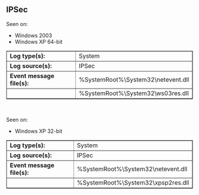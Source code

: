 ## IPSec

Seen on:
* Windows 2003
* Windows XP 64-bit

<table border="1" class="docutils">
  <tbody>
    <tr>
      <td><b>Log type(s):</b></td>
      <td>System</td>
    </tr>
    <tr>
      <td><b>Log source(s):</b></td>
      <td>IPSec</td>
    </tr>
    <tr>
      <td><b>Event message file(s):</b></td>
      <td>%SystemRoot%\System32\netevent.dll</td>
    </tr>
    <tr>
      <td>&nbsp;</td>
      <td>%SystemRoot%\System32\ws03res.dll</td>
    </tr>
  </tbody>
</table>

&nbsp;

Seen on:
* Windows XP 32-bit

<table border="1" class="docutils">
  <tbody>
    <tr>
      <td><b>Log type(s):</b></td>
      <td>System</td>
    </tr>
    <tr>
      <td><b>Log source(s):</b></td>
      <td>IPSec</td>
    </tr>
    <tr>
      <td><b>Event message file(s):</b></td>
      <td>%SystemRoot%\System32\netevent.dll</td>
    </tr>
    <tr>
      <td>&nbsp;</td>
      <td>%SystemRoot%\System32\xpsp2res.dll</td>
    </tr>
  </tbody>
</table>

&nbsp;


